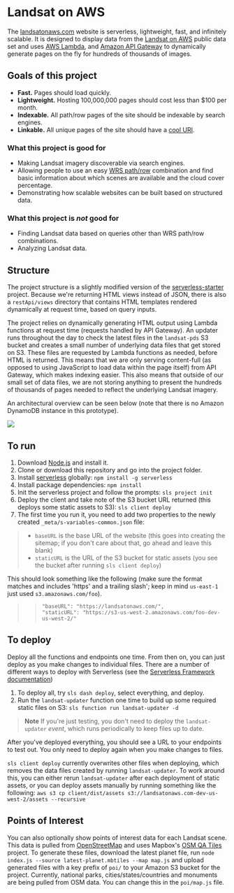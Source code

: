 # Landsat on AWS

The [landsatonaws.com](https://landsatonaws.com) website is serverless, lightweight, fast, and infinitely scalable. It is designed to display data from the [Landsat on AWS](https://aws.amazon.com/public-data-sets/landsat/) public data set and uses [AWS Lambda](https://aws.amazon.com/lambda/), and [Amazon API Gateway](https://aws.amazon.com/api-gateway/) to dynamically generate pages on the fly for hundreds of thousands of images.


## Goals of this project

- **Fast.** Pages should load quickly.
- **Lightweight.** Hosting 100,000,000 pages should cost less than $100 per month.
- **Indexable.** All path/row pages of the site should be indexable by search engines.
- **Linkable.** All unique pages of the site should have a [cool URI](http://www.w3.org/Provider/Style/URI.html).

### What this project is good for

- Making Landsat imagery discoverable via search engines.
- Allowing people to use an easy [WRS path/row](http://landsat.gsfc.nasa.gov/?p=3231) combination and find basic information about which scenes are available and the cloud cover percentage.
- Demonstrating how scalable websites can be built based on structured data.

### What this project is _not_ good for

- Finding Landsat data based on queries other than WRS path/row combinations.
- Analyzing Landsat data.

## Structure

The project structure is a slightly modified version of the [serverless-starter](https://github.com/serverless/serverless-starter) project. Because we're returning HTML views instead of JSON, there is also a `restApi/views` directory that contains HTML templates rendered dynamically at request time, based on query inputs.

The project relies on dynamically generating HTML output using Lambda functions at request time (requests handled by API Gateway). An updater runs throughout the day to check the latest files in the `landsat-pds` S3 bucket and creates a small number of underlying data files that get stored on S3. These files are requested by Lambda functions as needed, before HTML is returned. This means that we are only serving content-full (as opposed to using JavaScript to load data within the page itself) from API Gateway, which makes indexing easier. This also means that outside of our small set of data files, we are not storing anything to present the hundreds of thousands of pages needed to reflect the underlying Landsat imagery.

An architectural overview can be seen below (note that there is no Amazon DynamoDB instance in this prototype).

![](https://cloud.githubusercontent.com/assets/848934/24473919/e73b7414-1498-11e7-806c-29eb3877ba6a.png)

## To run

1. Download [Node.js](https://nodejs.org/download/) and install it.
2. Clone or download this repository and go into the project folder.
3. Install [serverless](http://serverless.com/) globally: `npm install -g serverless`
4. Install package dependencies: `npm install`
5. Init the serverless project and follow the prompts: `sls project init`
6. Deploy the client and take note of the S3 bucket URL returned (this  deploys some static assets to S3): `sls client deploy`
7. The first time you run it, you  need to add two properties to the newly created `_meta/s-variables-common.json` file:
>* `baseURL` is the base URL of the website (this goes into creating the sitemap; if you don't care about that, go ahead and leave this blank)
>* `staticURL` is the URL of the S3 bucket for static assets (you see the bucket after running `sls client deploy`)

This should look something like the following (make sure the format matches and includes 'https' and a trailing slash'; keep in mind `us-east-1` just used `s3.amazonaws.com/foo`).
>>```
>>"baseURL": "https://landsatonaws.com/",
>>"staticURL": "https://s3-us-west-2.amazonaws.com/foo-dev-us-west-2/"
>>```

## To deploy
Deploy all the functions and endpoints one time. From then on, you can just deploy as you make changes to individual files. There are a number of different ways to deploy with Serverless (see the  [Serverless Framework documentation](https://serverless.com/framework/docs/))

1. To deploy all, try `sls dash deploy`, select everything, and deploy.
2. Run the `landsat-updater` function one time to build up some required static files on S3: `sls function run landsat-updater -d`

>**Note** If you're just testing, you don't need to deploy the `landsat-updater` *event*, which runs periodically to keep files up to date.

After you've deployed everything, you should see a URL to your endpoints to test out. You only need to deploy again when you make changes to files.

`sls client deploy` currently overwrites other files when deploying, which removes the data files created by running `landsat-updater`. To work around this, you can either rerun `landsat-updater` after each deployment of static assets, or you can deploy assets manually by running something like the following:
    `aws s3 cp client/dist/assets s3://landsatonaws.com-dev-us-west-2/assets --recursive`

## Points of Interest
You can also optionally show points of interest data for each Landsat scene. This data is pulled from [OpenStreetMap](https://www.openstreetmap.org/) and uses Mapbox's [OSM QA Tiles](http://osmlab.github.io/osm-qa-tiles/) project. To generate these files, download the latest planet file, run `node index.js --source latest-planet.mbtiles --map map.js` and upload generated files with a key prefix of `poi/` to your Amazon S3 bucket for the project. Currently, national parks, cities/states/countries and monuments are being pulled from OSM data. You can change this in the `poi/map.js` file.
